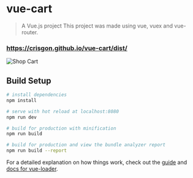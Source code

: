 # vue-cart

> A Vue.js project
> This project was made using vue, vuex and vue-router.

<!-- https://github.com/crisgon/vue-cart -->

### https://crisgon.github.io/vue-cart/dist/

![Shop Cart](https://i.imgur.com/yKYJdV3.gif)

## Build Setup

```bash
# install dependencies
npm install

# serve with hot reload at localhost:8080
npm run dev

# build for production with minification
npm run build

# build for production and view the bundle analyzer report
npm run build --report
```

For a detailed explanation on how things work, check out the [guide](http://vuejs-templates.github.io/webpack/) and [docs for vue-loader](http://vuejs.github.io/vue-loader).

